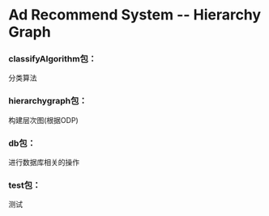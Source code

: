 Ad Recommend System -- Hierarchy Graph
========

### classifyAlgorithm包：
 分类算法

### hierarchygraph包：
 构建层次图(根据ODP)

### db包：
 进行数据库相关的操作
 
### test包：
 测试
